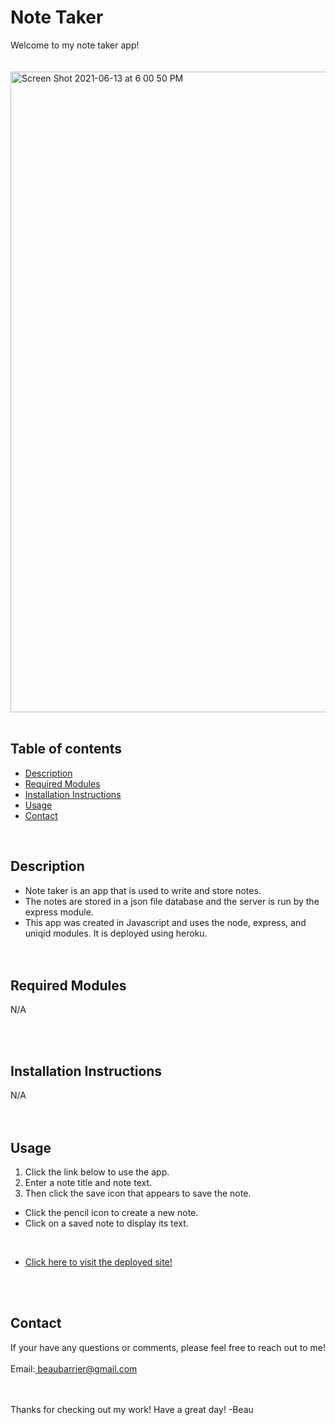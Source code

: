 
Note Taker
=========================
Welcome to my note taker app! 
<br><br><br>
<img width="1025" alt="Screen Shot 2021-06-13 at 6 00 50 PM" src="https://user-images.githubusercontent.com/78766978/121833929-52afcd80-cc82-11eb-909f-de9b8fe5831a.png">
<br><br>

Table of contents
-----------------

- [Description](#description)
- [Required Modules](#required-modules)
- [Installation Instructions](#installation-instructions)
- [Usage](#usage)
- [Contact](#contact)

<br>

Description
-------------
- Note taker is an app that is used to write and store notes. 
- The notes are stored in a json file database and the server is run by the express module. 
- This app was created in Javascript and uses the node, express, and uniqid modules. It is deployed using heroku.
<br><br><br>

Required Modules
----------------
N/A

<br><br>

Installation Instructions
-------------------------
N/A
<br><br><br>

Usage
-----
1. Click the link below to use the app. 
2. Enter a note title and note text. 
3. Then click the save icon that appears to save the note. 
 
- Click the pencil icon to create a new note.
- Click on a saved note to display its text.
<br>

- <a href="https://dry-thicket-38874.herokuapp.com/">Click here to visit the deployed site!</a>

<br><br>


Contact
-------
If your have any questions or comments, please feel free to reach out to me! 
<br><br>
Email:<a href="mailto:beaubarrier@gmail.com"> beaubarrier@gmail.com</a>
<br><br><br>

Thanks for checking out my work! Have a great day! -Beau
